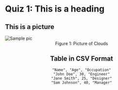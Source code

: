 # Quiz 1: This is a heading

## This is a picture
<img src= "https://pixabay.com/photos/tree-sunset-clouds-sky-silhouette-736885/" alt= 'Sample pic' />
<figcaption style="text-align: center;"> Figure 1: Picture of Clouds

## Table in CSV Format

```csv
"Name", "Age", "Occupation"
"John Doe", 30, "Engineer"
"Jane Smith", 25, "Designer"
"Sam Johnson", 40, "Manager"
